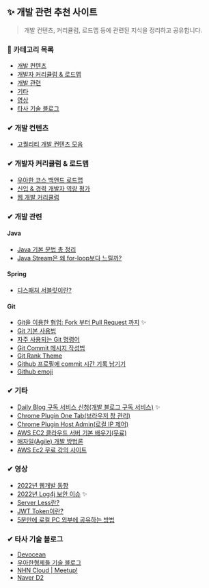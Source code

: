 ## ✨ 개발 관련 추천 사이트
 
> 개발 컨텐츠, 커리큘럼, 로드맵 등에 관련된 지식을 정리하고 공유합니다.

### 👀 카테고리 목록

- [개발 컨텐츠](https://github.com/funin0302/dev-contents/tree/main/01.%20%EA%B0%9C%EB%B0%9C%20%EA%B4%80%EB%A0%A8%20%EC%B6%94%EC%B2%9C%20%EC%82%AC%EC%9D%B4%ED%8A%B8#-%EA%B0%9C%EB%B0%9C-%EC%BB%A8%ED%85%90%EC%B8%A0)
- [개발자 커리큘럼 & 로드맵](https://github.com/funin0302/dev-contents/tree/main/01.%20%EA%B0%9C%EB%B0%9C%20%EA%B4%80%EB%A0%A8%20%EC%B6%94%EC%B2%9C%20%EC%82%AC%EC%9D%B4%ED%8A%B8#-%EA%B0%9C%EB%B0%9C%EC%9E%90-%EC%BB%A4%EB%A6%AC%ED%81%98%EB%9F%BC--%EB%A1%9C%EB%93%9C%EB%A7%B5)
- [개발 관련](https://github.com/funin0302/dev-contents/tree/main/01.%20%EA%B0%9C%EB%B0%9C%20%EA%B4%80%EB%A0%A8%20%EC%B6%94%EC%B2%9C%20%EC%82%AC%EC%9D%B4%ED%8A%B8#-%EA%B0%9C%EB%B0%9C-%EA%B4%80%EB%A0%A8)
- [기타](https://github.com/funin0302/dev-contents/tree/main/01.%20%EA%B0%9C%EB%B0%9C%20%EA%B4%80%EB%A0%A8%20%EC%B6%94%EC%B2%9C%20%EC%82%AC%EC%9D%B4%ED%8A%B8#-%EA%B8%B0%ED%83%80)
- [영상](https://github.com/funin0302/dev-contents/tree/main/01.%20%EA%B0%9C%EB%B0%9C%20%EA%B4%80%EB%A0%A8%20%EC%B6%94%EC%B2%9C%20%EC%82%AC%EC%9D%B4%ED%8A%B8#-%EC%98%81%EC%83%81)
- [타사 기술 블로그](https://github.com/funin0302/dev-contents/tree/main/01.%20%EA%B0%9C%EB%B0%9C%20%EA%B4%80%EB%A0%A8%20%EC%B6%94%EC%B2%9C%20%EC%82%AC%EC%9D%B4%ED%8A%B8#-%ED%83%80%EC%82%AC-%EA%B8%B0%EC%88%A0-%EB%B8%94%EB%A1%9C%EA%B7%B8)

### ✔ 개발 컨텐츠

- [고퀄리티 개발 컨텐츠 모음](https://github.com/Integerous/goQuality-dev-contents)

### ✔ 개발자 커리큘럼 & 로드맵

- [우아한 코스 백앤드 로드맵](https://github.com/woowacourse/back-end-roadmap)
- [신입 & 경력 개발자 역량 평가](https://github.com/EBvi/dev-matrix)
- [웹 개발 커리큘럼](https://github.com/Knowre-Dev/WebDevCurriculum)

### ✔ 개발 관련 

#### Java 

- [Java 기본 문법 총 정리](https://nyebo.net/75)
- [Java Stream은 왜 for-loop보다 느릴까?](https://jypthemiracle.medium.com/java-stream-api%EB%8A%94-%EC%99%9C-for-loop%EB%B3%B4%EB%8B%A4-%EB%8A%90%EB%A6%B4%EA%B9%8C-50dec4b9974b)

#### Spring

- [디스패처 서블릿이란?](https://mangkyu.tistory.com/18)

#### Git

- [Git을 이용한 협업: Fork 부터 Pull Request 까지](https://seungwubaek.github.io/tools/git/contributing_using_pull_request/) ✨
- [Git 기본 사용법](https://iseunghan.tistory.com/321)
- [자주 사용되는 Git 명령어](https://github.com/jeonghwan-kim/git-usage)
- [Git Commit 메시지 작성법](https://richone.tistory.com/26)
- [Git Rank Theme](https://velog.io/@dding_ji/Github-Readme-Profile)
- [Github 프로필에 commit 시간 기록 남기기](https://somjang.tistory.com/entry/GitHub-GitHub-%ED%94%84%EB%A1%9C%ED%95%84%EC%97%90-%EB%82%B4-commit-%EC%8B%9C%EA%B0%84-%EA%B8%B0%EB%A1%9D-%EB%82%A8%EA%B2%A8%EB%B3%B4%EA%B8%B0)
- [Github emoji](https://github.com/ikatyang/emoji-cheat-sheet/blob/master/README.md)

### ✔ 기타

- [Daily Blog 구독 서비스 신청(개발 블로그 구독 서비스)](http://daily-devblog.com/) ✨
- [Chrome Plugin One Tab(브라우저 창 관리)](https://chrome.google.com/webstore/detail/onetab/chphlpgkkbolifaimnlloiipkdnihall?hl=ko)
- [Chrome Plugin Host Admin(로컬 IP 제어)](https://chrome.google.com/webstore/detail/hostadmin-app/mfoaclfeiefiehgaojbmncmefhdnikeg?hl=ko&)
- [AWS EC2 클라우드 서버 기본 배우기(무료)](https://www.inostudy.net/mypage/index.jsp)
- [애자일(Agile) 개발 방법론](https://hanseul-lee.github.io/2020/11/29/20-11-29-Agile/)
- [AWS Ec2 무료 강의 사이트](https://www.inostudy.net/mypage/index.jsp)

### ✔ 영상

- [2022년 웹개발 동향](https://www.youtube.com/watch?v=CFITb_7Duxs)
- [2022년 Log4j 보안 이슈](https://youtu.be/kwS3twdVsko) ✨
- [Server Less란?](https://youtu.be/ufLmReluPww)
- [JWT Token이란?](https://www.youtube.com/watch?v=iT8KODThXxY)
- [5분만에 로컬 PC 외부에 공유하는 방법](ttps://www.youtube.com/watch?v=0lUJvVqSEkY)

### ✔ 타사 기술 블로그

- [Devocean](https://devocean.sk.com/vlog/index.do)
- [우아한형제들 기술 블로그](https://techblog.woowahan.com/)
- [NHN Cloud | Meetup!](https://meetup.toast.com/?page=2)
- [Naver D2](https://d2.naver.com/home)

